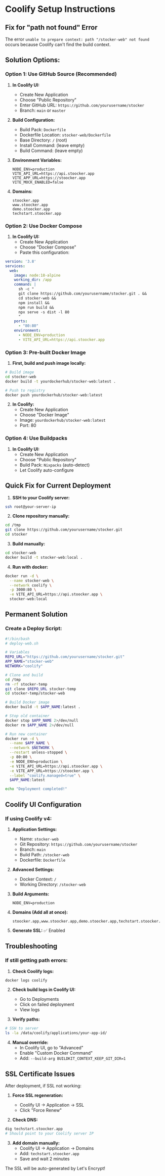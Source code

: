 # Coolify Setup Instructions

## Fix for "path not found" Error

The error `unable to prepare context: path "/stocker-web" not found` occurs because Coolify can't find the build context.

## Solution Options:

### Option 1: Use GitHub Source (Recommended)

1. **In Coolify UI:**
   - Create New Application
   - Choose "Public Repository"
   - Enter GitHub URL: `https://github.com/yourusername/stocker`
   - Branch: `main` or `master`

2. **Build Configuration:**
   - Build Pack: `Dockerfile`
   - Dockerfile Location: `stocker-web/Dockerfile`
   - Base Directory: `/` (root)
   - Install Command: (leave empty)
   - Build Command: (leave empty)

3. **Environment Variables:**
   ```env
   NODE_ENV=production
   VITE_API_URL=https://api.stoocker.app
   VITE_APP_URL=https://stoocker.app
   VITE_MOCK_ENABLED=false
   ```

4. **Domains:**
   ```
   stoocker.app
   www.stoocker.app
   demo.stoocker.app
   techstart.stoocker.app
   ```

### Option 2: Use Docker Compose

1. **In Coolify UI:**
   - Create New Application
   - Choose "Docker Compose"
   - Paste this configuration:

```yaml
version: '3.8'
services:
  web:
    image: node:18-alpine
    working_dir: /app
    command: |
      sh -c "
      git clone https://github.com/yourusername/stocker.git . &&
      cd stocker-web &&
      npm install &&
      npm run build &&
      npx serve -s dist -l 80
      "
    ports:
      - "80:80"
    environment:
      - NODE_ENV=production
      - VITE_API_URL=https://api.stoocker.app
```

### Option 3: Pre-built Docker Image

1. **First, build and push image locally:**
```bash
# Build image
cd stocker-web
docker build -t yourdockerhub/stocker-web:latest .

# Push to registry
docker push yourdockerhub/stocker-web:latest
```

2. **In Coolify:**
   - Create New Application
   - Choose "Docker Image"
   - Image: `yourdockerhub/stocker-web:latest`
   - Port: 80

### Option 4: Use Buildpacks

1. **In Coolify UI:**
   - Create New Application
   - Choose "Public Repository"
   - Build Pack: `Nixpacks` (auto-detect)
   - Let Coolify auto-configure

## Quick Fix for Current Deployment

1. **SSH to your Coolify server:**
```bash
ssh root@your-server-ip
```

2. **Clone repository manually:**
```bash
cd /tmp
git clone https://github.com/yourusername/stocker.git
cd stocker
```

3. **Build manually:**
```bash
cd stocker-web
docker build -t stocker-web:local .
```

4. **Run with docker:**
```bash
docker run -d \
  --name stocker-web \
  --network coolify \
  -p 3000:80 \
  -e VITE_API_URL=https://api.stoocker.app \
  stocker-web:local
```

## Permanent Solution

### Create a Deploy Script:

```bash
#!/bin/bash
# deploy-web.sh

# Variables
REPO_URL="https://github.com/yourusername/stocker.git"
APP_NAME="stocker-web"
NETWORK="coolify"

# Clone and build
cd /tmp
rm -rf stocker-temp
git clone $REPO_URL stocker-temp
cd stocker-temp/stocker-web

# Build Docker image
docker build -t $APP_NAME:latest .

# Stop old container
docker stop $APP_NAME 2>/dev/null
docker rm $APP_NAME 2>/dev/null

# Run new container
docker run -d \
  --name $APP_NAME \
  --network $NETWORK \
  --restart unless-stopped \
  -p 80:80 \
  -e NODE_ENV=production \
  -e VITE_API_URL=https://api.stoocker.app \
  -e VITE_APP_URL=https://stoocker.app \
  --label "coolify.managed=true" \
  $APP_NAME:latest

echo "Deployment completed!"
```

## Coolify UI Configuration

### If using Coolify v4:

1. **Application Settings:**
   - Name: `stocker-web`
   - Git Repository: `https://github.com/yourusername/stocker`
   - Branch: `main`
   - Build Path: `/stocker-web`
   - Dockerfile: `Dockerfile`

2. **Advanced Settings:**
   - Docker Context: `/`
   - Working Directory: `/stocker-web`

3. **Build Arguments:**
   ```
   NODE_ENV=production
   ```

4. **Domains (Add all at once):**
   ```
   stoocker.app,www.stoocker.app,demo.stoocker.app,techstart.stoocker.app,master.stoocker.app
   ```

5. **Generate SSL:** ✅ Enabled

## Troubleshooting

### If still getting path errors:

1. **Check Coolify logs:**
```bash
docker logs coolify
```

2. **Check build logs in Coolify UI:**
   - Go to Deployments
   - Click on failed deployment
   - View logs

3. **Verify paths:**
```bash
# SSH to server
ls -la /data/coolify/applications/your-app-id/
```

4. **Manual override:**
   - In Coolify UI, go to "Advanced"
   - Enable "Custom Docker Command"
   - Add: `--build-arg BUILDKIT_CONTEXT_KEEP_GIT_DIR=1`

## SSL Certificate Issues

After deployment, if SSL not working:

1. **Force SSL regeneration:**
   - Coolify UI → Application → SSL
   - Click "Force Renew"

2. **Check DNS:**
```bash
dig techstart.stoocker.app
# Should point to your Coolify server IP
```

3. **Add domain manually:**
   - Coolify UI → Application → Domains
   - Add: `techstart.stoocker.app`
   - Save and wait 2 minutes

The SSL will be auto-generated by Let's Encrypt!